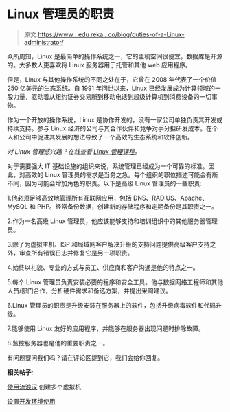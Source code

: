 # Linux 管理员的职责

> 原文:[https://www . edu reka . co/blog/duties-of-a-Linux-administrator/](https://www.edureka.co/blog/duties-of-a-linux-administrator/)

众所周知，Linux 是最简单的操作系统之一，它的主机空间很便宜，数据库是开源的。大多数人更喜欢将 Linux 服务器用于托管和其他 web 应用程序。

但是，Linux 与其他操作系统的不同之处在于，它曾在 2008 年代表了一个价值 250 亿美元的生态系统。自 1991 年问世以来，Linux 已经发展成为计算领域的一股力量，驱动着从纽约证券交易所到移动电话到超级计算机到消费设备的一切事物。

作为一个开放的操作系统，Linux 是协作开发的，没有一家公司单独负责其开发或持续支持。参与 Linux 经济的公司与其合作伙伴和竞争对手分担研发成本。在个人和公司中促进其发展的想法导致了一个高效的生态系统和软件创新。

*对 Linux 管理感兴趣？在线查看 [Linux 管理课程](https://www.edureka.co/linux-admin)。*

对于需要强大 IT 基础设施的组织来说，系统管理已经成为一个可靠的标准。因此，对高效的 Linux 管理员的需求是当务之急。每个组织的职位描述可能会有所不同，因为可能会增加角色的职责。以下是高级 Linux 管理员的一些职责:

1.他必须足够高效地管理所有互联网应用，包括 DNS、RADIUS、Apache、MySQL 和 PHP。经常备份数据，创建新的存储程序和定期备份是其职责之一。

2.作为一名高级 Linux 管理员，他应该能够支持和培训组织中的其他服务器管理员。

3.除了为虚拟主机、ISP 和局域网客户解决升级的支持问题提供高级客户支持之外，审查所有错误日志并修复它是另一项职责。

4.始终以礼貌、专业的方式与员工、供应商和客户沟通是他的特点之一。

5.每个 Linux 管理员负责安装必要的程序和安全工具。他与数据网络工程师和其他人员/部门合作，分析硬件需求和备选方案，并提出采购建议。

6.Linux 管理员的职责是升级安装在服务器上的软件，包括升级病毒软件和代码升级。

7.能够使用 Linux 友好的应用程序，并能够在服务器出现问题时排除故障。

8.监控服务器也是他的重要职责之一。

有问题要问我们吗？请在评论区提到它，我们会给你回复。

**相关帖子:**

[使用流浪汉](https://www.edureka.co/blog/10-steps-to-create-multiple-vms-using-vagrant/) 创建多个虚拟机

[设置开发环境使用](https://www.edureka.co/blog/development-environment-using-vagrant/)
